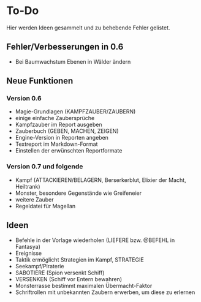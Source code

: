# To-Do

Hier werden Ideen gesammelt und zu behebende Fehler gelistet.

## Fehler/Verbesserungen in 0.6

- Bei Baumwachstum Ebenen in Wälder ändern

## Neue Funktionen

### Version 0.6

- Magie-Grundlagen (KAMPFZAUBER/ZAUBERN)
- einige einfache Zaubersprüche
- Kampfzauber im Report ausgeben
- Zauberbuch (GEBEN, MACHEN, ZEIGEN)
- Engine-Version in Reporten angeben
- Textreport im Markdown-Format
- Einstellen der erwünschten Reportformate

### Version 0.7 und folgende

- Kampf (ATTACKIEREN/BELAGERN, Berserkerblut, Elixier der Macht, Heiltrank)
- Monster, besondere Gegenstände wie Greifeneier
- weitere Zauber
- Regeldatei für Magellan

## Ideen

- Befehle in der Vorlage wiederholen (LIEFERE bzw. @BEFEHL in Fantasya)
- Ereignisse
- Taktik ermöglicht Strategien im Kampf, STRATEGIE
- Seekampf/Piraterie
- SABOTIERE (Spion versenkt Schiff)
- VERSENKEN (Schiff vor Entern bewahren)
- Monsterrasse bestimmt maximalen Übermacht-Faktor
- Schriftrollen mit unbekannten Zaubern erwerben, um diese zu erlernen
